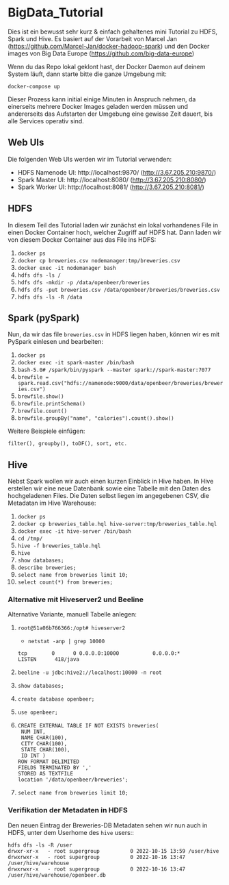 # BigData_Tutorial
Dies ist ein bewusst sehr kurz & einfach gehaltenes mini Tutorial zu HDFS, Spark und Hive. Es basiert auf der Vorarbeit von Marcel Jan (https://github.com/Marcel-Jan/docker-hadoop-spark) und den Docker images von Big Data Europe (https://github.com/big-data-europe)

Wenn du das Repo lokal geklont hast, der Docker Daemon auf deinem System läuft, dann starte bitte die ganze Umgebung mit:
```
docker-compose up
```
Dieser Prozess kann initial einige Minuten in Anspruch nehmen, da einerseits mehrere Docker Images geladen werden müssen und andererseits das Aufstarten der Umgebung eine gewisse Zeit dauert, bis alle Services operativ sind.


## Web UIs
Die folgenden Web UIs werden wir im Tutorial verwenden:
* HDFS Namenode UI: http://localhost:9870/ (http://3.67.205.210:9870/) 
* Spark Master UI:  http://localhost:8080/ (http://3.67.205.210:8080/) 
* Spark Worker UI:  http://localhost:8081/ (http://3.67.205.210:8081/) 

## HDFS 
In diesem Teil des Tutorial laden wir zunächst ein lokal vorhandenes File in einen Docker Container hoch, welcher Zugriff auf HDFS hat. Dann laden wir von diesem Docker Container aus das File ins HDFS:
1. `docker ps` 
1. `docker cp breweries.csv nodemanager:tmp/breweries.csv`
1. `docker exec -it nodemanager bash`
1. `hdfs dfs -ls /`
1. `hdfs dfs -mkdir -p /data/openbeer/breweries`
1. `hdfs dfs -put breweries.csv /data/openbeer/breweries/breweries.csv`
1. `hdfs dfs -ls -R /data`

## Spark (pySpark)
Nun, da wir das file `breweries.csv` in HDFS liegen haben, können wir es mit PySpark einlesen und bearbeiten:

1. `docker ps` 
1. `docker exec -it spark-master /bin/bash`
1. `bash-5.0# /spark/bin/pyspark --master spark://spark-master:7077`
1. `brewfile = spark.read.csv("hdfs://namenode:9000/data/openbeer/breweries/breweries.csv")`
1. `brewfile.show()`
1. `brewfile.printSchema()`
1. `brewfile.count()`
1. `brewfile.groupBy("name", "calories").count().show()`

Weitere Beispiele einfügen:
```
filter(), groupby(), toDF(), sort, etc.
```

## Hive
Nebst Spark wollen wir auch einen kurzen Einblick in Hive haben. In Hive erstellen wir eine neue Datenbank sowie eine Tabelle mit den Daten des hochgeladenen Files.
Die Daten selbst liegen im angegebenen CSV, die Metadatan im Hive Warehouse:

1. `docker ps` 
1. `docker cp breweries_table.hql hive-server:tmp/breweries_table.hql`
1. `docker exec -it hive-server /bin/bash`
1. `cd /tmp/`
1. `hive -f breweries_table.hql` 
1. `hive`
1. `show databases;`
1. `describe breweries;`
1. `select name from breweries limit 10;`
1. `select count(*) from breweries;`

### Alternative mit Hiveserver2 und Beeline

Alternative Variante, manuell Tabelle anlegen:
1. `root@51a06b766366:/opt# hiveserver2`
   * `netstat -anp | grep 10000`
    ```
    tcp        0      0 0.0.0.0:10000           0.0.0.0:*               LISTEN      418/java
    ```

1. `beeline -u jdbc:hive2://localhost:10000 -n root`
1. `show databases;`
1. `create database openbeer;`
1. `use openbeer;`
1. ```
   CREATE EXTERNAL TABLE IF NOT EXISTS breweries(
    NUM INT,
    NAME CHAR(100),
    CITY CHAR(100),
    STATE CHAR(100),
    ID INT )
   ROW FORMAT DELIMITED
   FIELDS TERMINATED BY ','
   STORED AS TEXTFILE
   location '/data/openbeer/breweries';
   ```
1. `select name from breweries limit 10;`

### Verifikation der Metadaten in HDFS
Den neuen Eintrag der Breweries-DB Metadaten sehen wir nun auch in HDFS, unter dem Userhome des `hive` users::
```
hdfs dfs -ls -R /user
drwxr-xr-x   - root supergroup          0 2022-10-15 13:59 /user/hive
drwxrwxr-x   - root supergroup          0 2022-10-16 13:47 /user/hive/warehouse
drwxrwxr-x   - root supergroup          0 2022-10-16 13:47 /user/hive/warehouse/openbeer.db
```
